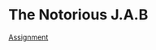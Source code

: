 <h1>The Notorious J.A.B</h1>

<p><a href="/jb_times/jb_times_main.html" target="_blank">Assignment</a></p>
